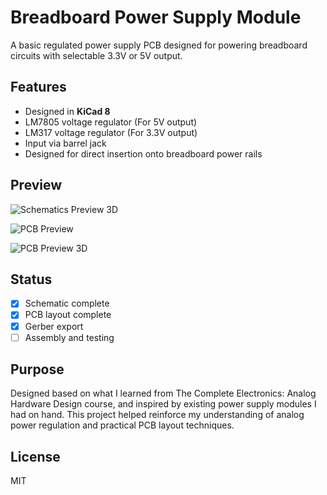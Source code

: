 # Breadboard Power Supply Module

A basic regulated power supply PCB designed for powering breadboard circuits with selectable 3.3V or 5V output.

## Features
- Designed in **KiCad 8**
- LM7805 voltage regulator (For 5V output)
- LM317 voltage regulator (For 3.3V output)
- Input via barrel jack
- Designed for direct insertion onto breadboard power rails

## Preview
![Schematics Preview 3D](https://github.com/eylolaycan/power-supply-board/tree/main/Power_Supply_For_Breadboard/schematics.png)

![PCB Preview](https://github.com/eylolaycan/power-supply-board/tree/main/Power_Supply_For_Breadboard/pcb.png)

![PCB Preview 3D](https://github.com/eylolaycan/power-supply-board/tree/main/Power_Supply_For_Breadboard/Project_3D.jpg)

## Status
- [x] Schematic complete
- [x] PCB layout complete
- [x] Gerber export
- [ ] Assembly and testing

## Purpose
Designed based on what I learned from The Complete Electronics: Analog Hardware Design course, and inspired by existing power supply modules I had on hand. This project helped reinforce my understanding of analog power regulation and practical PCB layout techniques.

## License
MIT
